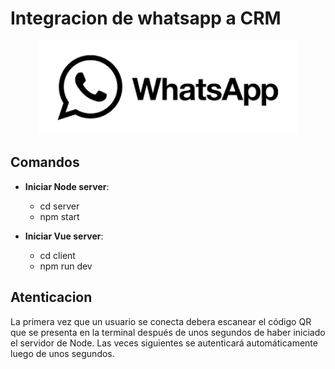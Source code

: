 # Integracion de whatsapp a CRM

<p align="center">
  <img height="150" src="./logo.png" />
</p>

## Comandos

* __Iniciar Node server__: 
    - cd server
    - npm start

* __Iniciar Vue server__:
    - cd client
    - npm run dev

## Atenticacion

La primera vez que un usuario se conecta debera escanear el código QR que se presenta en la terminal después de unos segundos de haber iniciado el servidor de Node. Las veces siguientes se autenticará automáticamente luego de unos segundos.
